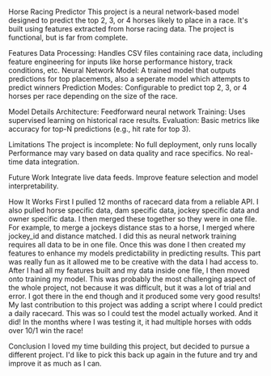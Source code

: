 Horse Racing Predictor
This project is a neural network-based model designed to predict the top 2, 3, or 4 horses likely to place in a race. It's built using features extracted from horse racing data. 
The project is functional, but is far from complete.

Features
Data Processing: Handles CSV files containing race data, including feature engineering for inputs like horse performance history, track conditions, etc.
Neural Network Model: A trained model that outputs predictions for top placements, also a seperate model which attempts to predict winners
Prediction Modes: Configurable to predict top 2, 3, or 4 horses per race depending on the size of the race.

Model Details
Architecture: Feedforward neural network
Training: Uses supervised learning on historical race results.
Evaluation: Basic metrics like accuracy for top-N predictions (e.g., hit rate for top 3).

Limitations
The project is incomplete: No full deployment, only runs locally
Performance may vary based on data quality and race specifics.
No real-time data integration.

Future Work
Integrate live data feeds.
Improve feature selection and model interpretability.

How It Works
First I pulled 12 months of racecard data from a reliable API. I also pulled horse specific data, dam specific data, jockey specific data and owner specific data.
I then merged these together so they were in one file. For example, to merge a jockeys distance stas to a horse, I merged where jockey_id and distance matched. I did this as neural network training requires 
all data to be in one file.
Once this was done I then created my features to enhance my models predictability in predicting results. This part was really fun as it allowed me to be creative with the data I had access to.
After I had all my features built and my data inside one file, I then moved onto training my model. This was probably the most challenging aspect of the whole project, not because it was difficult,
but it was a lot of trial and error. I got there in the end though and it produced some very good results!
My last contribution to this project was adding a script where I could predict a daily racecard. This was so I could test the model actually worked. And it did! In the months where I was testing it, it had multiple horses
with odds over 10/1 win the race!

Conclusion
I loved my time building this project, but decided to pursue a different project. I'd like to pick this back up again in the future and try and improve it as much as I can.
